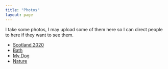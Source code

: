 ```yaml
---
title: "Photos"
layout: page
---
```


I take some photos, I may upload some of them here so I can direct people to here if they want to 
see them.

- [Scotland 2020](photos/scotland2020.html)
- [Bath](/photos/bath.html)
- [My Dog](photos/dog.html)
- [Nature](photos/nature.html)


